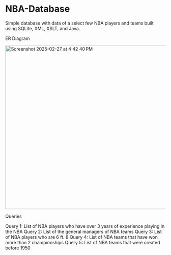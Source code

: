 # NBA-Database
Simple database with data of a select few NBA players and teams built using SQLite, XML, XSLT, and Java.

ER Diagram

<img width="512" alt="Screenshot 2025-02-27 at 4 42 40 PM" src="https://github.com/user-attachments/assets/47818d99-9eba-49ce-8591-8ff27566c1b7" />

Queries

Query 1: List of NBA players who have over 3 years of experience playing in the NBA
Query 2: List of the general managers of NBA teams
Query 3: List of NBA players who are 6 ft. 8
Query 4: List of NBA teams that have won more than 2 championships
Query 5: List of NBA teams that were created before 1950
